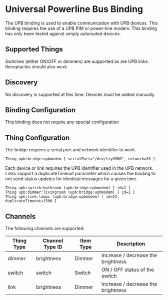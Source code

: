 # Universal Powerline Bus Binding

The UPB binding is used to enable communication with UPB devices. This binding requires the use of a UPB PIM or power-line modem. This binding has only been tested against simply automated devices.

## Supported Things

Switches (either ON/OFF or dimmers) are supported as are UPB links. Receptacles should also work.

## Discovery

No discovery is supported at this time. Devices must be added manually.

## Binding Configuration

This binding does not require any special configuration

## Thing Configuration

The bridge requires a serial port and network identifier to work.

```
Thing upb:bridge:upbmodem [ serialPort="/dev/ttyUSB0", network=33 ]
```

Each device or link requires the UPB identifier used in the UPB network. Links support a duplicateTimeout parameter which causes the binding to not send status updates for identical messages for a given time.

```
Thing upb:switch:bathroom (upb:bridge:upbmodem) [ id=2 ]
Thing upb:dimmer:livingroom (upb:bridge:upbmodem) [ id=1 ]
Thing upb:link:lamps (upb:bridge:upbmodem) [ id=22, duplicateTimeout=1500 ]
```

## Channels

The following channels are supported:

| Thing Type      | Channel Type ID   | Item Type    | Description                                  |
|-----------------|-------------------|--------------|--------------------------------------------- |
| dimmer          | brightness        | Dimmer       | Increase / decrease the brightness           |
| switch          | switch            | Switch       | ON / OFF status of the switch                |
| link            | brightness        | Dimmer       | Increase / decrease the brightness           |
